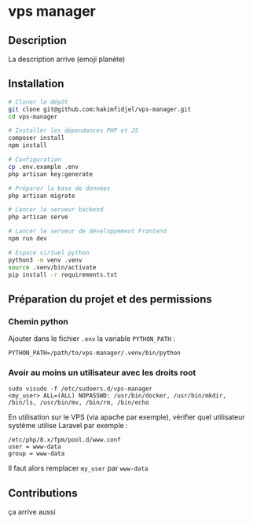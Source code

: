 # vps manager

## Description

La description arrive (emoji planète)

## Installation
```bash
# Cloner le dépôt
git clone git@github.com:hakimfidjel/vps-manager.git
cd vps-manager

# Installer les dépendances PHP et JS
composer install
npm install

# Configuration
cp .env.example .env
php artisan key:generate

# Préparer la base de données
php artisan migrate

# Lancer le serveur backend
php artisan serve

# Lancer le serveur de développement Frontend
npm run dev

# Espace virtuel python
python3 -m venv .venv
source .venv/bin/activate
pip install -r requirements.txt
```

## Préparation du projet et des permissions

### Chemin python
Ajouter dans le fichier `.env` la variable `PYTHON_PATH` :
```
PYTHON_PATH=/path/to/vps-manager/.venv/bin/python
```

### Avoir au moins un utilisateur avec les droits root

```
sudo visudo -f /etc/sudoers.d/vps-manager
<my_user> ALL=(ALL) NOPASSWD: /usr/bin/docker, /usr/bin/mkdir, /bin/ls, /usr/bin/mv, /bin/rm, /bin/echo
```

En utilisation sur le VPS (via apache par exemple), vérifier quel utilisateur système utilise Laravel par exemple :
```
/etc/php/8.x/fpm/pool.d/www.conf
user = www-data
group = www-data
```

Il faut alors remplacer `my_user` par `www-data`


## Contributions

ça arrive aussi